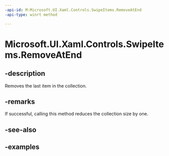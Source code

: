 ```yaml
---
-api-id: M:Microsoft.UI.Xaml.Controls.SwipeItems.RemoveAtEnd
-api-type: winrt method

---
```

<!-- Method syntax.
public void SwipeItems.RemoveAtEnd()
-->

# Microsoft.UI.Xaml.Controls.SwipeItems.RemoveAtEnd


## -description

Removes the last item in the collection.


## -remarks

If successful, calling this method reduces the collection size by one.


## -see-also


## -examples


